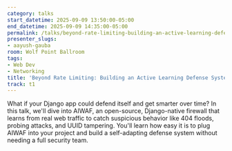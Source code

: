```yaml
---
category: talks
start_datetime: 2025-09-09 13:50:00-05:00
end_datetime: 2025-09-09 14:35:00-05:00
permalink: /talks/beyond-rate-limiting-building-an-active-learning-defense-system-in-django/
presenter_slugs:
- aayush-gauba
room: Wolf Point Ballroom
tags:
- Web Dev
- Networking
title: 'Beyond Rate Limiting: Building an Active Learning Defense System in Django'
track: t1
---
```


What if your Django app could defend itself and get smarter over time? In this talk, we'll dive into AIWAF, an open-source, Django-native firewall that learns from real web traffic to catch suspicious behavior like 404 floods, probing attacks, and UUID tampering. You'll learn how easy it is to plug AIWAF into your project and build a self-adapting defense system without needing a full security team.